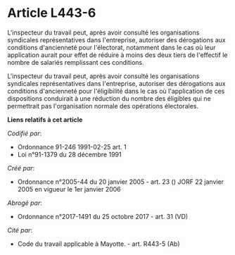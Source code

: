 # Article L443-6

L'inspecteur du travail peut, après avoir consulté les organisations syndicales représentatives dans l'entreprise, autoriser
des dérogations aux conditions d'ancienneté pour l'électorat, notamment dans le cas où leur application aurait pour effet de
réduire à moins des deux tiers de l'effectif le nombre de salariés remplissant ces conditions.

L'inspecteur du travail peut, après avoir consulté les organisations syndicales représentatives dans l'entreprise, autoriser
des dérogations aux conditions d'ancienneté pour l'éligibilité dans le cas où l'application de ces dispositions conduirait à
une réduction du nombre des éligibles qui ne permettrait pas l'organisation normale des opérations électorales.

**Liens relatifs à cet article**

_Codifié par_:

  - Ordonnance 91-246 1991-02-25 art. 1
  - Loi n°91-1379 du 28 décembre 1991

_Créé par_:

  - Ordonnance n°2005-44 du 20 janvier 2005 - art. 23 () JORF 22 janvier 2005 en vigueur le 1er janvier 2006

_Abrogé par_:

  - Ordonnance n°2017-1491 du 25 octobre 2017 - art. 31 (VD)

_Cité par_:

  - Code du travail applicable à Mayotte. - art. R443-5 (Ab)
